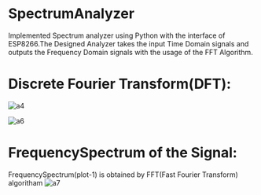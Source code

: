 # SpectrumAnalyzer 
Implemented Spectrum analyzer using Python with the interface of ESP8266.The Designed Analyzer takes the input Time Domain signals and outputs the Frequency Domain signals with the usage of the FFT Algorithm.
# Discrete Fourier Transform(DFT): 

![a4](https://user-images.githubusercontent.com/114133847/201173033-88f99d98-90c5-401c-af40-03c8a11cb57a.png)

![a6](https://user-images.githubusercontent.com/114133847/201173140-c05da084-e499-47a0-aecd-acb4432fa959.png)

# FrequencySpectrum of the Signal:
FrequencySpectrum(plot-1) is obtained by FFT(Fast Fourier Transform) algoritham
![a7](https://user-images.githubusercontent.com/114133847/201173187-bd883d18-a5d5-4c66-9eca-8e81da7b1d24.png)
